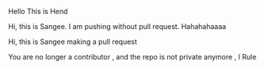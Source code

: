 Hello This is Hend

Hi, this is Sangee. I am pushing without pull request. Hahahahaaaa

Hi, this is Sangee making a pull request

You are no longer a contributor , and the repo is not private anymore , I Rule
